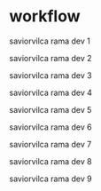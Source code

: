 # workflow

saviorvilca rama dev 1

saviorvilca rama dev 2

saviorvilca rama dev 3

saviorvilca rama dev 4

saviorvilca rama dev 5

saviorvilca rama dev 6

saviorvilca rama dev 7

saviorvilca rama dev 8

saviorvilca rama dev 9
